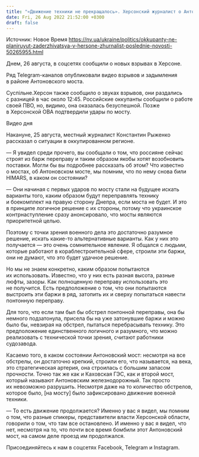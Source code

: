 ```yaml
---
title: "«Движение техники не прекращалось». Херсонский журналист о Антоновском мосте и ситуации в регионе — интервью"
date: Fri, 26 Aug 2022 21:52:00 +0300
draft: false
---
```

Источник: Новое Время https://nv.ua/ukraine/politics/okkupanty-ne-planiruyut-zaderzhivatsya-v-hersone-zhurnalist-poslednie-novosti-50265955.html


 Днем, 26 августа, в соцсетях сообщили о новых взрывах в Херсоне.

Ряд Telegram-каналов опубликовали видео взрывов и задымления в районе Антоновского моста.

Суспільне.Херсон также сообщило о звуках взрывов, они раздались с разницей в час около 12:45. Российские оккупанты сообщили о работе своей ПВО, но, видимо, она оказалась безуспешной. Позже в Херсонской ОВА подтвердили удары по мосту.

 Видео дня   

Накануне, 25 августа, местный журналист Константин Рыженко рассказал о ситуации в оккупированном регионе.

— Я увидел среди прочего, вы сообщали о том, что россияне сейчас строят из барж переправу и таким образом якобы хотят возобновить поставки. Могли бы вы подробнее рассказать об этом? Что известно о мостах, об Антоновском мосте, мы помним, что по нему снова били HIMARS, в каком он состоянии?

— Они начиная с первых ударов по мосту стали на будущее искать варианты того, каким образом будут переправлять технику и боекомплект на правую сторону Днепра, если моста не будет. И это в принципе логичное решение с их стороны, потому что украинское контрнаступление сразу анонсировало, что мосты являются приоритетной целью.

Поэтому с точки зрения военного дела это достаточно разумное решение, искать какие-то альтернативные варианты. Как у них это получается — это очень сомнительное явление. Я общался с людьми, которые работают в кораблестроительной сфере, строили эти баржи, они не думают, что это будет удачное решение.

Но мы не знаем конкретно, каким образом попытаются их использовать. Известно, что у них есть разная высота, разные люфты, зазоры. Как полноценную переправу использовать это не получится. Есть предположение о том, что они попытаются выстроить эти баржи в ряд, затопить их и сверху попытаться навести понтонную переправу.

Для того, что если там был бы обстрел понтонной переправы, она бы немного подзатонула, присела бы на уже затонувшие баржи и можно было бы, невзирая на обстрел, пытаться перебрасывать технику. Это предположение единственного логичного и разумного, что можно реализовать с технической точки зрения, считают работники судозавода.

Касаемо того, в каком состоянии Антоновский мост: несмотря на все обстрелы, он достаточно крепкий, строили его, что называется, на века, это стратегическая артерия, она строилась с большим запасом прочности. Точно так же как и Каховская ГЭС, как и второй мост, который называют Антоновским железнодорожный. Так просто их невозможно разрушить. Несмотря даже на то количество обстрелов, которое было, [на мосту] было зафиксировано движение военной техники.

— То есть движение продолжается? Именно у вас я видел, мы помним о том, что разные спикеры, представители власти Херсонской области, говорили о том, что там все остановлено. И именно у вас я видел, что нет, несмотря на то, что почти все время бомбили этот Антоновский мост, на самом деле проезд им продолжался.

Присоединяйтесь к нам в соцсетях Facebook, Telegram и Instagram.
